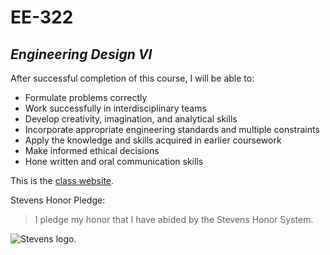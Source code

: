 # **EE-322**
## _Engineering Design VI_
After successful completion of this course, I will be able to:
* Formulate problems correctly
* Work successfully in interdisciplinary teams
* Develop creativity, imagination, and analytical skills
* Incorporate appropriate engineering standards and multiple constraints
* Apply the knowledge and skills acquired in earlier coursework
* Make informed ethical decisions
* Hone written and oral communication skills

This is the [class website](https://sites.google.com/view/ece322).

Stevens Honor Pledge:
> I pledge my honor that I have abided by the Stevens Honor System.

![Stevens logo.](file:///Users/jamiemwai/Desktop/Screenshot%202024-01-25%20at%2011.49.02%E2%80%AFAM.png)
